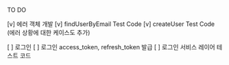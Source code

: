 TO DO

[v] 에러 객체 개발
[v] findUserByEmail Test Code
[v] createUser Test Code (에러 상황에 대한 케이스도 추가)

[ ] 로그인
[ ] 로그인 access_token, refresh_token 발급
[ ] 로그인 서비스 레이어 테스트 코드
